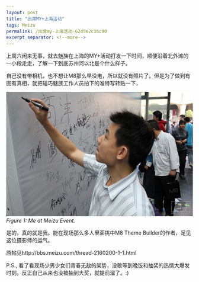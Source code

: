 ```yaml
---
layout: post
title: "出席MY+上海活动"
tags: Meizu
permalink: /出席my-上海活动-62d5e2c3ac90
excerpt_separator: <!--more-->
---
```

上周六闲来无事，就去魅族在上海的MY+活动打发一下时间，顺便沿着北外滩的一小段走走，了解一下到底苏州河以北是个什么样子。
<!--more-->

自己没有带相机，也不想让M8那么早没电，所以就没有照片了。但是为了做到有图有真相，就把碰巧魅族工作人员拍下的准特写转贴一下，

![img-description](/images/meizu-2010.jpg)
_Figure 1: Me at Meizu Event._

是的，真的就是我。能在现场那么多人里面挑中M8 Theme Builder的作者，足见这位摄影师的运气。

原帖见http://bbs.meizu.com/thread-2160200-1-1.html

P.S., 看了看现场少男少女们青春无敌的架势，没敢等到晚饭和抽奖的热情大爆发时刻。反正自己从来也没被抽到大奖，就提前溜了。:)
